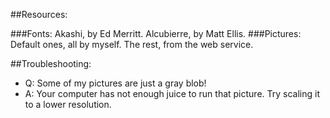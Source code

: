 ##Resources:

###Fonts:
	Akashi, by Ed Merritt.
	Alcubierre, by Matt Ellis.
###Pictures:
	Default ones, all by myself. The rest, from the web service.

##Troubleshooting:

- Q: Some of my pictures are just a gray blob!
- A: Your computer has not enough juice to run that picture. Try scaling it to a lower resolution.
